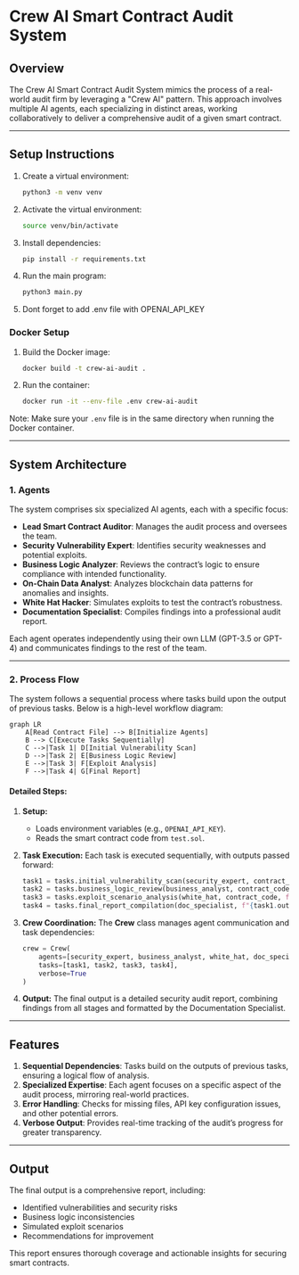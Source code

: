 # Crew AI Smart Contract Audit System

## **Overview**
The Crew AI Smart Contract Audit System mimics the process of a real-world audit firm by leveraging a "Crew AI" pattern. This approach involves multiple AI agents, each specializing in distinct areas, working collaboratively to deliver a comprehensive audit of a given smart contract.

---

## **Setup Instructions**

1. Create a virtual environment:
   ```bash
   python3 -m venv venv
   ```

2. Activate the virtual environment:
   ```bash
   source venv/bin/activate
   ```

3. Install dependencies:
   ```bash
   pip install -r requirements.txt
   ```

4. Run the main program:
   ```bash
   python3 main.py
   ```
5. Dont forget to add .env file with OPENAI_API_KEY

### **Docker Setup**

1. Build the Docker image:
   ```bash
   docker build -t crew-ai-audit .
   ```

2. Run the container:
   ```bash
   docker run -it --env-file .env crew-ai-audit
   ```

Note: Make sure your `.env` file is in the same directory when running the Docker container.

---

## **System Architecture**

### **1. Agents**
The system comprises six specialized AI agents, each with a specific focus:

- **Lead Smart Contract Auditor**: Manages the audit process and oversees the team.
- **Security Vulnerability Expert**: Identifies security weaknesses and potential exploits.
- **Business Logic Analyzer**: Reviews the contract’s logic to ensure compliance with intended functionality.
- **On-Chain Data Analyst**: Analyzes blockchain data patterns for anomalies and insights.
- **White Hat Hacker**: Simulates exploits to test the contract’s robustness.
- **Documentation Specialist**: Compiles findings into a professional audit report.

Each agent operates independently using their own LLM (GPT-3.5 or GPT-4) and communicates findings to the rest of the team.

---

### **2. Process Flow**

The system follows a sequential process where tasks build upon the output of previous tasks. Below is a high-level workflow diagram:

```mermaid
graph LR
    A[Read Contract File] --> B[Initialize Agents]
    B --> C[Execute Tasks Sequentially]
    C -->|Task 1| D[Initial Vulnerability Scan]
    D -->|Task 2| E[Business Logic Review]
    E -->|Task 3| F[Exploit Analysis]
    F -->|Task 4| G[Final Report]
```

#### **Detailed Steps:**
1. **Setup:**
   - Loads environment variables (e.g., `OPENAI_API_KEY`).
   - Reads the smart contract code from `test.sol`.

2. **Task Execution:**
   Each task is executed sequentially, with outputs passed forward:
   ```python
   task1 = tasks.initial_vulnerability_scan(security_expert, contract_code)
   task2 = tasks.business_logic_review(business_analyst, contract_code, f"{task1.output}")
   task3 = tasks.exploit_scenario_analysis(white_hat, contract_code, f"{task1.output}\n{task2.output}")
   task4 = tasks.final_report_compilation(doc_specialist, f"{task1.output}\n{task2.output}\n{task3.output}")
   ```

3. **Crew Coordination:**
   The **Crew** class manages agent communication and task dependencies:
   ```python
   crew = Crew(
       agents=[security_expert, business_analyst, white_hat, doc_specialist],
       tasks=[task1, task2, task3, task4],
       verbose=True
   )
   ```

4. **Output:**
   The final output is a detailed security audit report, combining findings from all stages and formatted by the Documentation Specialist.

---

## **Features**

1. **Sequential Dependencies**: Tasks build on the outputs of previous tasks, ensuring a logical flow of analysis.
2. **Specialized Expertise**: Each agent focuses on a specific aspect of the audit process, mirroring real-world practices.
3. **Error Handling**: Checks for missing files, API key configuration issues, and other potential errors.
4. **Verbose Output**: Provides real-time tracking of the audit’s progress for greater transparency.

---

## **Output**
The final output is a comprehensive report, including:
- Identified vulnerabilities and security risks
- Business logic inconsistencies
- Simulated exploit scenarios
- Recommendations for improvement

This report ensures thorough coverage and actionable insights for securing smart contracts.
